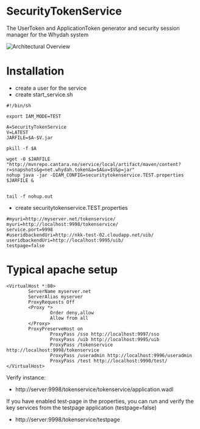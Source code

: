 SecurityTokenService
====================

The UserToken and ApplicationToken generator and security session manager for the Whydah system


![Architectural Overview](https://raw2.github.com/altran/Whydah-SSOLoginWebApp/master/Whydah%20infrastructure.png)

Installation
============



* create a user for the service
* create start_service.sh

```
#!/bin/sh

export IAM_MODE=TEST

A=SecurityTokenService
V=LATEST
JARFILE=$A-$V.jar

pkill -f $A

wget -O $JARFILE "http://mvnrepo.cantara.no/service/local/artifact/maven/content?r=snapshots&g=net.whydah.token&a=$A&v=$V&p=jar"
nohup java -jar -DIAM_CONFIG=securitytokenservice.TEST.properties $JARFILE &


tail -f nohup.out
```

* create securitytokenservice.TEST.properties

```
#myuri=http://myserver.net/tokenservice/
myuri=http://localhost:9998/tokenservice/
service.port=9998
#useridbackendUri=http://nkk-test-02.cloudapp.net/uib/
useridbackendUri=http://localhost:9995/uib/
testpage=false
```


Typical apache setup
====================

```
<VirtualHost *:80>
        ServerName myserver.net
        ServerAlias myserver
        ProxyRequests Off
        <Proxy *>
                Order deny,allow
                Allow from all
        </Proxy>
        ProxyPreserveHost on
                ProxyPass /sso http://localhost:9997/sso
                ProxyPass /uib http://localhost:9995/uib
                ProxyPass /tokenservice http://localhost:9998/tokenservice
                ProxyPass /useradmin http://localhost:9996/useradmin
                ProxyPass /test http://localhost:9990/test/
</VirtualHost>
```

Verify instance:
*  http://server:9998/tokenservice/tokenservice/application.wadl

If you have enabled test-page in the properties, you can run and verify the key services from the testpage application (testpage=false)
* http://server:9998/tokenservice/testpage